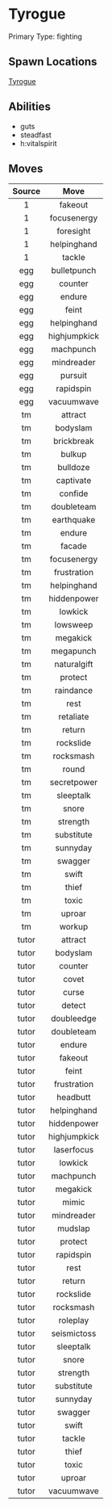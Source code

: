 # Tyrogue  
Primary Type: fighting  
  
## Spawn Locations  
[Tyrogue](/data/spawn_presets/tyrogue.md)  
  
## Abilities  
  * guts
  * steadfast
  * h:vitalspirit
  
  
## Moves  
  
| Source | Move |  
|:---:|:---:|  
| 1 | fakeout |  
| 1 | focusenergy |  
| 1 | foresight |  
| 1 | helpinghand |  
| 1 | tackle |  
| egg | bulletpunch |  
| egg | counter |  
| egg | endure |  
| egg | feint |  
| egg | helpinghand |  
| egg | highjumpkick |  
| egg | machpunch |  
| egg | mindreader |  
| egg | pursuit |  
| egg | rapidspin |  
| egg | vacuumwave |  
| tm | attract |  
| tm | bodyslam |  
| tm | brickbreak |  
| tm | bulkup |  
| tm | bulldoze |  
| tm | captivate |  
| tm | confide |  
| tm | doubleteam |  
| tm | earthquake |  
| tm | endure |  
| tm | facade |  
| tm | focusenergy |  
| tm | frustration |  
| tm | helpinghand |  
| tm | hiddenpower |  
| tm | lowkick |  
| tm | lowsweep |  
| tm | megakick |  
| tm | megapunch |  
| tm | naturalgift |  
| tm | protect |  
| tm | raindance |  
| tm | rest |  
| tm | retaliate |  
| tm | return |  
| tm | rockslide |  
| tm | rocksmash |  
| tm | round |  
| tm | secretpower |  
| tm | sleeptalk |  
| tm | snore |  
| tm | strength |  
| tm | substitute |  
| tm | sunnyday |  
| tm | swagger |  
| tm | swift |  
| tm | thief |  
| tm | toxic |  
| tm | uproar |  
| tm | workup |  
| tutor | attract |  
| tutor | bodyslam |  
| tutor | counter |  
| tutor | covet |  
| tutor | curse |  
| tutor | detect |  
| tutor | doubleedge |  
| tutor | doubleteam |  
| tutor | endure |  
| tutor | fakeout |  
| tutor | feint |  
| tutor | frustration |  
| tutor | headbutt |  
| tutor | helpinghand |  
| tutor | hiddenpower |  
| tutor | highjumpkick |  
| tutor | laserfocus |  
| tutor | lowkick |  
| tutor | machpunch |  
| tutor | megakick |  
| tutor | mimic |  
| tutor | mindreader |  
| tutor | mudslap |  
| tutor | protect |  
| tutor | rapidspin |  
| tutor | rest |  
| tutor | return |  
| tutor | rockslide |  
| tutor | rocksmash |  
| tutor | roleplay |  
| tutor | seismictoss |  
| tutor | sleeptalk |  
| tutor | snore |  
| tutor | strength |  
| tutor | substitute |  
| tutor | sunnyday |  
| tutor | swagger |  
| tutor | swift |  
| tutor | tackle |  
| tutor | thief |  
| tutor | toxic |  
| tutor | uproar |  
| tutor | vacuumwave |  
  
